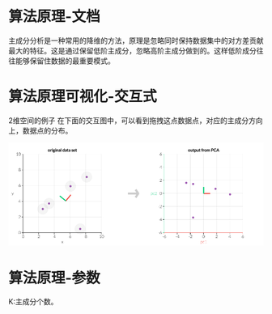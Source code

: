 # 算法原理-文档

主成分分析是一种常用的降维的方法，原理是忽略同时保持数据集中的对方差贡献最大的特征。这是通过保留低阶主成分，忽略高阶主成分做到的。这样低阶成分往往能够保留住数据的最重要模式。



# 算法原理可视化-交互式

2维空间的例子
在下面的交互图中，可以看到拖拽这点数据点，对应的主成分方向上，数据点的分布。

![image-20181211111029866](../_image/pca.png)


# 算法原理-参数

K:主成分个数。


